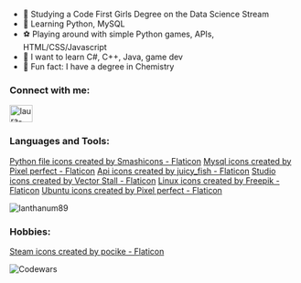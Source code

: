 
- 🔭 Studying a Code First Girls Degree on the Data Science Stream
- 🌱 Learning Python, MySQL
- ⚽ Playing around with simple Python games, APIs, HTML/CSS/Javascript
- 🐣 I want to learn C#, C++, Java, game dev
- 🥼 Fun fact: I have a degree in Chemistry 


<h3 align="left">Connect with me:</h3>
<p align="left">
<a href="https://linkedin.com/in/laura-norwood-4024a525b/" target="blank"><img align="center" src="https://raw.githubusercontent.com/rahuldkjain/github-profile-readme-generator/master/src/images/icons/Social/linked-in-alt.svg" alt="laura-norwood-4024a525b/" height="30" width="40" /></a>
</p>

<h3 align="left">Languages and Tools:</h3>
<p align="left"> 
<a href="https://www.flaticon.com/free-icons/python-file" title="python file icons">Python file icons created by Smashicons - Flaticon</a>
<a href="https://www.flaticon.com/free-icons/mysql" title="mysql icons">Mysql icons created by Pixel perfect - Flaticon</a>
<a href="https://www.flaticon.com/free-icons/api" title="api icons">Api icons created by juicy_fish - Flaticon</a>
<a href="https://www.flaticon.com/free-icons/studio" title="studio icons">Studio icons created by Vector Stall - Flaticon</a>
<a href="https://www.flaticon.com/free-icons/linux" title="linux icons">Linux icons created by Freepik - Flaticon</a>
<a href="https://www.flaticon.com/free-icons/ubuntu" title="ubuntu icons">Ubuntu icons created by Pixel perfect - Flaticon</a>

</p>

<p><img align="center" src="https://github-readme-streak-stats.herokuapp.com/?user=lanthanum89&" alt="lanthanum89" /></p>

<h3 align="left">Hobbies:</h3>
<a href="https://www.flaticon.com/free-icons/steam" title="steam icons">Steam icons created by pocike - Flaticon</a>


<p align="left">

![Codewars](https://github.r2v.ch/codewars?user=Lanthanum89&stroke=PINK)

